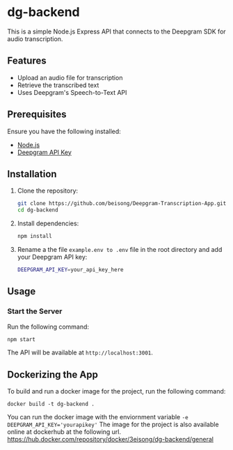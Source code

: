 
# dg-backend

This is a simple Node.js Express API that connects to the Deepgram SDK for audio transcription.

## Features

-   Upload an audio file for transcription
-   Retrieve the transcribed text
-   Uses Deepgram's Speech-to-Text API

## Prerequisites

Ensure you have the following installed:

-   [Node.js](https://nodejs.org/)
-   [Deepgram API Key](https://console.deepgram.com/signup)

## Installation

1.  Clone the repository:
    
    ```sh
    git clone https://github.com/beisong/Deepgram-Transcription-App.git
    cd dg-backend
    
    ```
    
2.  Install dependencies:
    
    ```sh
    npm install
    
    ```
    
3.  Rename a the file `example.env to .env` file in the root directory and add your Deepgram API key:
    
    ```sh
    DEEPGRAM_API_KEY=your_api_key_here
    
    ```
    

## Usage

### Start the Server

Run the following command:

```sh
npm start

```

The API will be available at `http://localhost:3001`.

    
## Dockerizing the App

To build and run a docker image for the project, run the following command:

   `docker build -t dg-backend .`
   
You can run the docker image with the enviornment variable `-e DEEPGRAM_API_KEY='yourapikey'`
The image for the project is also available online at dockerhub at the following url.
https://hub.docker.com/repository/docker/3eisong/dg-backend/general



